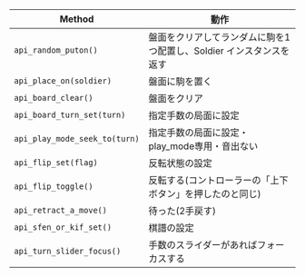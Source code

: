 | Method                                 | 動作                                                                |
|----------------------------------------|---------------------------------------------------------------------|
| `api_random_puton()`                   | 盤面をクリアしてランダムに駒を1つ配置し、Soldier インスタンスを返す |
| `api_place_on(soldier)`                | 盤面に駒を置く                                                      |
| `api_board_clear()`                    | 盤面をクリア                                                        |
| `api_board_turn_set(turn)`             | 指定手数の局面に設定                                                |
| `api_play_mode_seek_to(turn)` | 指定手数の局面に設定・play_mode専用・音出ない                       |
| `api_flip_set(flag)`                   | 反転状態の設定                                                      |
| `api_flip_toggle()`                    | 反転する(コントローラーの「上下ボタン」を押したのと同じ)            |
| `api_retract_a_move()`                 | 待った(2手戻す)                                                     |
| `api_sfen_or_kif_set()`                | 棋譜の設定                                                          |
| `api_turn_slider_focus()`              | 手数のスライダーがあればフォーカスする                              |
